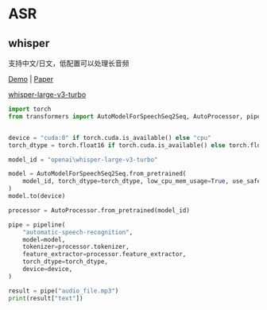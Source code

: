 
# ASR

## whisper

支持中文/日文，低配置可以处理长音频

[Demo](https://huggingface.co/spaces/openai/whisper) | [Paper](https://arxiv.org/abs/2212.04356)

[whisper-large-v3-turbo](https://huggingface.co/openai/whisper-large-v3-turbo)
```python
import torch
from transformers import AutoModelForSpeechSeq2Seq, AutoProcessor, pipeline


device = "cuda:0" if torch.cuda.is_available() else "cpu"
torch_dtype = torch.float16 if torch.cuda.is_available() else torch.float32

model_id = "openai\whisper-large-v3-turbo"

model = AutoModelForSpeechSeq2Seq.from_pretrained(
    model_id, torch_dtype=torch_dtype, low_cpu_mem_usage=True, use_safetensors=True
)
model.to(device)

processor = AutoProcessor.from_pretrained(model_id)

pipe = pipeline(
    "automatic-speech-recognition",
    model=model,
    tokenizer=processor.tokenizer,
    feature_extractor=processor.feature_extractor,
    torch_dtype=torch_dtype,
    device=device,
)

result = pipe("audio_file.mp3")
print(result["text"])
```


